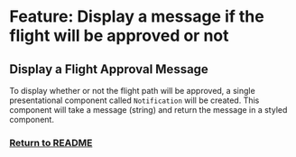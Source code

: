 # Feature: Display a message if the flight will be approved or not

## Display a Flight Approval Message

To display whether or not the flight path will be approved, a single presentational component called `Notification` will be created. This component will take a message (string) and return the message in a styled component.

### [Return to README](../README.md)
